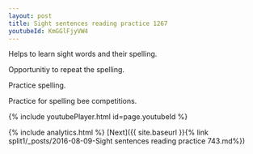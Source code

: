 ```yaml
---
layout: post
title: Sight sentences reading practice 1267
youtubeId: KmGGlFjyVW4
---
```

 
 
Helps to learn sight words and their spelling.

Opportunitiy to repeat the spelling. 

Practice spelling. 
 
Practice for spelling bee competitions. 
 
{% include youtubePlayer.html id=page.youtubeId %}
 
 
{% include analytics.html %} 
[Next]({{ site.baseurl }}{% link  split1/_posts/2016-08-09-Sight sentences reading practice 743.md%})
 
